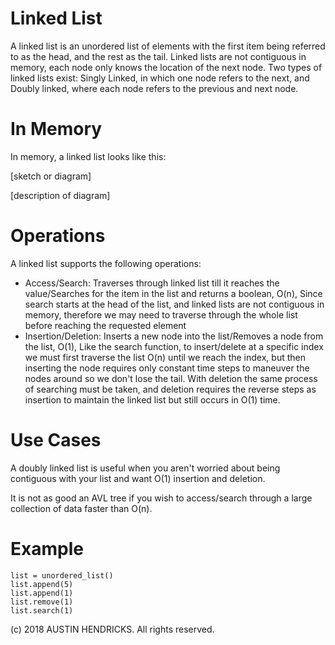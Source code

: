 # Linked List

A linked list is an unordered list of elements with the first item being referred to as the head, and the rest as the tail. Linked lists are not contiguous in memory, each node only knows the location of the next node. Two types of linked lists exist: Singly Linked, in which one node refers to the next, and Doubly linked, where each node refers to the previous and next node.

# In Memory

In memory, a linked list looks like this:

\[sketch or diagram\]

\[description of diagram\]

# Operations

A linked list supports the following operations:

* Access/Search: Traverses through linked list till it reaches the value/Searches for the item in the list and returns a boolean, O(n), Since search starts at the head of the list, and linked lists are not contiguous in memory, therefore we may need to traverse through the whole list before reaching the requested element
* Insertion/Deletion: Inserts a new node into the list/Removes a node from the list, O(1), Like the search function, to insert/delete at a specific index we must first traverse the list O(n) until we reach the index, but then inserting the node requires only constant time steps to maneuver the nodes around so we don't lose the tail. With deletion the same process of searching must be taken, and deletion requires the reverse steps as insertion to maintain the linked list but still occurs in O(1) time.

# Use Cases

A  doubly linked list is useful when you aren't worried about being contiguous with your list and want O(1) insertion and deletion.

It is not as good an AVL tree if you wish to access/search through a large collection of data faster than O(n).

# Example

```
list = unordered_list()
list.append(5)
list.append(1)
list.remove(1)
list.search(1)
```

(c) 2018 AUSTIN HENDRICKS. All rights reserved.
